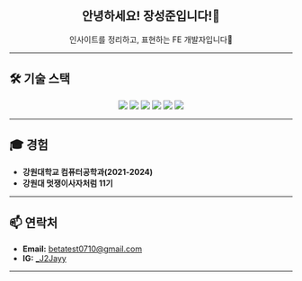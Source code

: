 


<div align="center">
  <h2 align="center">안녕하세요! 장성준입니다!👋</h2>
  <p>인사이트를 정리하고, 표현하는 FE 개발자입니다🎨</p>
</div>

---

## 🛠️ 기술 스택
<div align="center">
  <img src="https://img.shields.io/badge/HTML5-%23E34F26.svg?&style=for-the-badge&logo=html5&logoColor=white" />
  <img src="https://img.shields.io/badge/CSS3-%231572B6.svg?&style=for-the-badge&logo=css3&logoColor=white" />
  <img src="https://img.shields.io/badge/JavaScript-%23F7DF1E.svg?&style=for-the-badge&logo=javascript&logoColor=black" />
  <img src="https://img.shields.io/badge/Python-%233776AB.svg?&style=for-the-badge&logo=python&logoColor=white" />
  <img src="https://img.shields.io/badge/C-%2300599C.svg?&style=for-the-badge&logo=c&logoColor=white" />
  <img src="https://img.shields.io/badge/C++-%2300599C.svg?&style=for-the-badge&logo=c%2B%2B&logoColor=white" />
  
</div>




---

## 🎓 경험
- **강원대학교 컴퓨터공학과(2021-2024)**
- **강원대 멋쟁이사자처럼 11기**

---

## 📫 연락처
- **Email:** [betatest0710@gmail.com](mailto:betatest0710@gmail.com)
- **IG:** [_J2Jayy](https://www.instagram.com/j2jayyy/)

---



